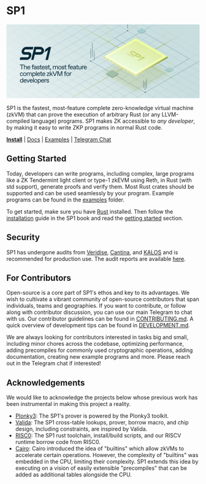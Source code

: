 # SP1

![SP1](./assets/sp1.png)

SP1 is the fastest, most-feature complete zero-knowledge virtual machine (zkVM) that can prove the execution of arbitrary Rust (or any LLVM-compiled language) programs. SP1 makes ZK accessible to *any developer*, by making it easy to write ZKP programs in normal Rust code.

**[Install](https://succinctlabs.github.io/sp1/getting-started/install.html)**
| [Docs](https://succinctlabs.github.io/sp1)
| [Examples](https://github.com/succinctlabs/sp1/tree/main/examples)
| [Telegram Chat](https://t.me/+AzG4ws-kD24yMGYx)

## Getting Started 

Today, developers can write programs, including complex, large programs like a ZK Tendermint light client or type-1 zkEVM using Reth, in Rust (with std support), generate proofs and verify them. Most Rust crates should be supported and can be used seamlessly by your program. Example programs can be found in the [examples](https://github.com/succinctlabs/sp1/tree/main/examples) folder.

To get started, make sure you have [Rust](https://www.rust-lang.org/tools/install) installed. Then follow the [installation](https://succinctlabs.github.io/sp1/getting-started/install.html) guide in the SP1 book and read the [getting started](https://succinctlabs.github.io/sp1/getting-started/quickstart.html) section.

## Security

SP1 has undergone audits from [Veridise](https://www.veridise.com/), [Cantina](https://cantina.xyz/),
and [KALOS](https://kalos.xyz/) and is recommended for production use. The audit reports are available [here](./audits).


## For Contributors

Open-source is a core part of SP1's ethos and key to its advantages. We wish to cultivate a vibrant community of open-source contributors that span individuals, teams and geographies. If you want to contribute, or follow along with contributor discussion, you can use our main Telegram to chat with us. Our contributor guidelines can be found in [CONTRIBUTING.md](./CONTRIBUTING.md). A quick overview of development tips can be found in [DEVELOPMENT.md](./DEVELOPMENT.md).

We are always looking for contributors interested in tasks big and small, including minor chores across the codebase, optimizing performance, adding precompiles for commonly used cryptographic operations, adding documentation, creating new example programs and more. Please reach out in the Telegram chat if interested!

## Acknowledgements

We would like to acknowledge the projects below whose previous work has been instrumental in making this project a reality.

- [Plonky3](https://github.com/Plonky3/Plonky3): The SP1's prover is powered by the Plonky3 toolkit.
- [Valida](https://github.com/valida-xyz/valida): The SP1 cross-table lookups, prover, borrow macro, and chip design, including constraints, are inspired by Valida.
- [RISC0](https://github.com/risc0/risc0): The SP1 rust toolchain, install/build scripts, and our RISCV runtime borrow code from RISC0.
- [Cairo](https://docs.cairo-lang.org/how_cairo_works/builtins.html): Cairo introduced the idea of "builtins" which allow zkVMs to accelerate certain operations. However, the complexity of "builtins" was embedded in the CPU, limiting their complexity. SP1 extends this idea by executing on a vision of easily extensible "precompiles" that can be added as additional tables alongside the CPU.